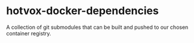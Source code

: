 # hotvox-docker-dependencies
A collection of git submodules that can be built and pushed to our chosen container registry.
